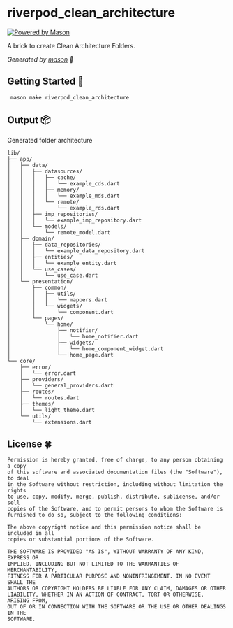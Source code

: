 # riverpod_clean_architecture

[![Powered by Mason](https://img.shields.io/endpoint?url=https%3A%2F%2Ftinyurl.com%2Fmason-badge)](https://github.com/felangel/mason)

A brick to create Clean Architecture Folders.

_Generated by [mason][1] 🧱_

## Getting Started 🚀
```sh
 mason make riverpod_clean_architecture
```

## Output 📦

Generated folder architecture
```
lib/
├── app/
│   ├── data/
│   │   ├── datasources/
│   │   │   ├── cache/
│   │   │   │   └── example_cds.dart
│   │   │   ├── memory/
│   │   │   │   └── example_mds.dart
│   │   │   └── remote/
│   │   │       └── example_rds.dart
│   │   ├── imp_repositories/
│   │   │   └── example_imp_repository.dart
│   │   └── models/
│   │       └── remote_model.dart
│   ├── domain/
│   │   ├── data_repositories/
│   │   │   └── example_data_repository.dart
│   │   ├── entities/
│   │   │   └── example_entity.dart
│   │   └── use_cases/
│   │       └── use_case.dart
│   └── presentation/
│       ├── common/
│       │   ├── utils/
│       │   │   └── mappers.dart
│       │   └── widgets/
│       │       └── component.dart
│       └── pages/
│           └── home/
│               ├── notifier/
│               │   └── home_notifier.dart
│               ├── widgets/
│               │   └── home_component_widget.dart
│               └── home_page.dart
└── core/
    ├── error/
    │   └── error.dart
    ├── providers/
    │   └── general_providers.dart
    ├── routes/
    │   └── routes.dart
    ├── themes/
    │   └── light_theme.dart
    └── utils/
        └── extensions.dart
```

 [1]: https://github.com/felangel/mason

 ## License 🍀

    Permission is hereby granted, free of charge, to any person obtaining a copy
    of this software and associated documentation files (the "Software"), to deal
    in the Software without restriction, including without limitation the rights
    to use, copy, modify, merge, publish, distribute, sublicense, and/or sell
    copies of the Software, and to permit persons to whom the Software is
    furnished to do so, subject to the following conditions:

    The above copyright notice and this permission notice shall be included in all
    copies or substantial portions of the Software.

    THE SOFTWARE IS PROVIDED "AS IS", WITHOUT WARRANTY OF ANY KIND, EXPRESS OR
    IMPLIED, INCLUDING BUT NOT LIMITED TO THE WARRANTIES OF MERCHANTABILITY,
    FITNESS FOR A PARTICULAR PURPOSE AND NONINFRINGEMENT. IN NO EVENT SHALL THE
    AUTHORS OR COPYRIGHT HOLDERS BE LIABLE FOR ANY CLAIM, DAMAGES OR OTHER
    LIABILITY, WHETHER IN AN ACTION OF CONTRACT, TORT OR OTHERWISE, ARISING FROM,
    OUT OF OR IN CONNECTION WITH THE SOFTWARE OR THE USE OR OTHER DEALINGS IN THE
    SOFTWARE.

[1]: https://github.com/felangel/mason


